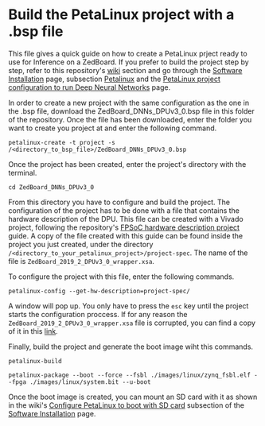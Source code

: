 Build the PetaLinux project with a .bsp file
============================================

This file gives a quick guide on how to create a PetaLinux prject ready to use for Inference on a ZedBoard. If you prefer to build the project step by step, refer to this repository's [wiki](https://github.com/UviDTE-FPSoC/vitis-dnn/wiki) section and go through the [Software Installation](https://github.com/UviDTE-FPSoC/vitis-dnn/wiki/Software-Installation) page, subsection [Petalinux](https://github.com/UviDTE-FPSoC/vitis-dnn/wiki/Software-Installation#petalinux) and the [PetaLinux project configuration to run Deep Neural Networks](https://github.com/UviDTE-FPSoC/vitis-dnn/wiki/Petalinux-project-configuration-to-run-Deep-Neural-Networks) page.

In order to create a new project with the same configuration as the one in the .bsp file, download the ZedBoard_DNNs_DPUv3_0.bsp file in this folder of the repository. Once the file has been downloaded, enter the folder you want to create you project at and enter the following command.

```
petalinux-create -t project -s /<directory_to_bsp_file>/ZedBoard_DNNs_DPUv3_0.bsp
```

Once the project has been created, enter the project's directory with the terminal.

```
cd ZedBoard_DNNs_DPUv3_0
```

From this directory you have to configure and build the project. The configuration of the project has to be done with a file that contains the hardware description of the DPU. This file can be created with a Vivado project, following the repository's [FPSoC hardware description project](https://github.com/UviDTE-FPSoC/vitis-dnn/wiki/FPSoC-hardware-description-project) guide. A copy of the file created with this guide can be found inside the project you just created, under the directory `/<directory_to_your_petalinux_project>/project-spec`. The name of the file is `ZedBoard_2019_2_DPUv3_0_wrapper.xsa`.

To configure the project with this file, enter the following commands.

```
petalinux-config --get-hw-description=project-spec/
```

A window will pop up. You only have to press the `esc` key until the project starts the configuration proccess. If for any reason the `ZedBoard_2019_2_DPUv3_0_wrapper.xsa` file is corrupted, you can find a copy of it in this [link](https://github.com/UviDTE-FPSoC/vitis-dnn/tree/master/ZedBoard_DNNs/hardware_description_file-Vivado).

Finally, build the project and generate the boot image wiht this commands.

```
petalinux-build

petalinux-package --boot --force --fsbl ./images/linux/zynq_fsbl.elf --fpga ./images/linux/system.bit --u-boot
```

Once the boot image is created, you can mount an SD card with it as shown in the wiki's [Configure PetaLinux to boot with SD card](https://github.com/UviDTE-FPSoC/vitis-dnn/wiki/Software-Installation#configure-petalinux-to-boot-with-sd-card) subsection of the [Software Installation](https://github.com/UviDTE-FPSoC/vitis-dnn/wiki/Software-Installation) page.
